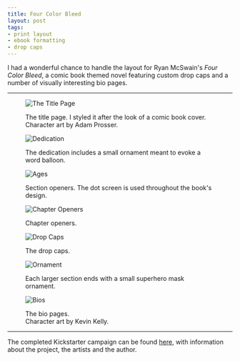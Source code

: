 ```yaml
---
title: Four Color Bleed
layout: post
tags: 
- print layout
- ebook formatting
- drop caps
---
```


I had a wonderful chance to handle the layout for Ryan McSwain's *Four Color Bleed*, a comic book themed novel featuring custom drop caps and a number of visually interesting bio pages.

---



<figure>
    <img src="/img/portfolio/four-color/four-color-1.png" alt="The Title Page">
    <figcaption><p>The title page. I styled it after the look of a comic book cover. <br />Character art by Adam Prosser.</p></figcaption>
</figure>

<figure>
    <img src="/img/portfolio/four-color/four-color-2.png" alt="Dedication">
    <figcaption><p>The dedication includes a small ornament meant to evoke a word balloon.</p></figcaption>
</figure>

<figure>
    <img src="/img/portfolio/four-color/four-color-3.png" alt="Ages">
    <figcaption><p>Section openers. The dot screen is used throughout the book's design.</p></figcaption>
</figure>

<figure>
    <img src="/img/portfolio/four-color/four-color-4.png" alt="Chapter Openers">
    <figcaption><p>Chapter openers.</p></figcaption>
</figure>

<figure>
    <img src="/img/portfolio/four-color/four-color-5.png" alt="Drop Caps">
    <figcaption><p>The drop caps.</p></figcaption>
</figure>

<figure>
    <img src="/img/portfolio/four-color/four-color-6.png" alt="Ornament">
    <figcaption><p>Each larger section ends with a small superhero mask ornament.</p></figcaption>
</figure>

<figure>
    <img src="/img/portfolio/four-color/four-color-7.png" alt="Bios">
    <figcaption><p>The bio pages. <br />Character art by Kevin Kelly.</p></figcaption>
</figure>


---

The completed Kickstarter campaign can be found [here](https://www.kickstarter.com/projects/1279127025/four-color-bleed), with information about the project, the artists and the author.